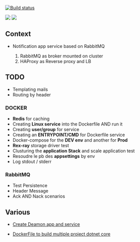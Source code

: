 ﻿[![Build status](https://ci.appveyor.com/api/projects/status/jskpfdwhep4s3b4r?svg=true)](https://ci.appveyor.com/project/Fazzani/synker2-0j10q)

[![](https://images.microbadger.com/badges/version/synker/broker.svg)](https://microbadger.com/images/synker/broker "Get your own version badge on microbadger.com")
[![](https://images.microbadger.com/badges/image/synker/broker.svg)](https://microbadger.com/images/synker/broker "Get your own image badge on microbadger.com")
## Context

- Notification app service based on RabbitMQ

    1. RabbitMQ as broker mounted on cluster
    2. HAProxy as Reverse proxy and LB

## TODO

- Templating mails
- Routing by header

### DOCKER
- **Redis** for caching
- Creating **Linux service** into the Dockerfile AND run it
- Creating **user/group** for service
- Creating an **ENTRYPOINT/CMD** for Dockerfile service
- Docker-compose for the **DEV env** and another for **Prod**
- **Rex-ray** storage driver test
- Clusturing the **application Stack** and scale application test
- Resoudre le pb des **appsettings** by env
- Log stdout / stderr

### RabbitMQ

- Test Persistence 
- Header Message
- Ack AND Nack scenarios

## Various
- [Create Deamon app and service](http://pmcgrath.net/running-a-simple-dotnet-core-linux-daemon)

- [DockerFile to build multiple project dotnet core](http://www.ben-morris.com/using-docker-to-build-and-deploy-net-core-console-applications/)
